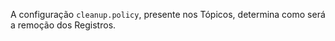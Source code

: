 A configuração `cleanup.policy`, presente nos Tópicos, determina como será a remoção dos Registros.
